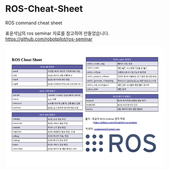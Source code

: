 # ROS-Cheat-Sheet
ROS command cheat sheet

표윤석님의 ros seminar 자료를 참고하여 만들었습니다.
https://github.com/robotpilot/ros-seminar

![ROS_Cheat_Sheet](/ROS_Cheat_Sheet.png)

